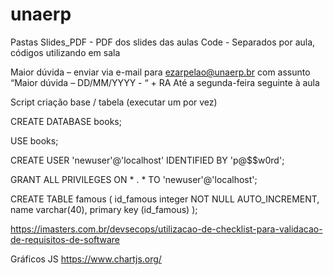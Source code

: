 # unaerp

Pastas
Slides_PDF - PDF dos slides das aulas
Code - Separados por aula, códigos utilizando em sala

Maior dúvida – enviar via e-mail para ezarpelao@unaerp.br com assunto
“Maior dúvida – DD/MM/YYYY - “ + RA
Até a segunda-feira seguinte à aula


Script criação base / tabela (executar um por vez)

CREATE DATABASE books;

USE books;

CREATE USER 'newuser'@'localhost' IDENTIFIED BY 'p@$$w0rd';

GRANT ALL PRIVILEGES ON * . * TO 'newuser'@'localhost';

CREATE TABLE famous (
    id_famous integer NOT NULL AUTO_INCREMENT, 
    name varchar(40),
    primary key (id_famous)
);

https://imasters.com.br/devsecops/utilizacao-de-checklist-para-validacao-de-requisitos-de-software

Gráficos JS
https://www.chartjs.org/
